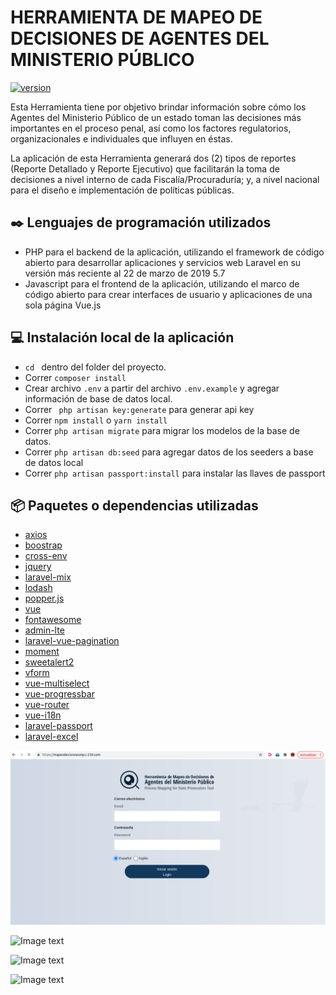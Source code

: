 # HERRAMIENTA DE MAPEO DE DECISIONES DE AGENTES DEL MINISTERIO PÚBLICO
[![version](https://img.shields.io/badge/versi%C3%B3n-1.0.0-blue.svg)](https://semver.org)

Esta Herramienta tiene por objetivo brindar información sobre cómo los Agentes del Ministerio Público de un estado toman las decisiones más importantes en el proceso penal, así como los factores regulatorios, organizacionales e individuales que influyen en éstas.

La aplicación de esta Herramienta generará dos (2) tipos de reportes (Reporte Detallado y Reporte Ejecutivo) que facilitarán la toma de decisiones a nivel interno de cada Fiscalía/Procuraduría; y, a nivel nacional para el diseño e implementación de políticas públicas.

## :black_nib: Lenguajes de programación utilizados

* PHP para el backend de la aplicación, utilizando el framework de código abierto para desarrollar aplicaciones y servicios web Laravel en su versión más reciente al 22 de marzo de 2019 5.7
* Javascript para el frontend de la aplicación, utilizando el marco de código abierto para crear interfaces de usuario y aplicaciones de una sola página Vue.js


## :computer: Instalación local de la aplicación

* `cd ` dentro del folder del proyecto.
* Correr ` composer install `
* Crear archivo `.env` a partir del archivo `.env.example` y agregar información de base de datos local.
* Correr ` php artisan key:generate` para generar api key
* Correr ` npm install ` o  ` yarn install `
* Correr ` php artisan migrate ` para migrar los modelos de la base de datos.
* Correr ` php artisan db:seed ` para agregar datos de los seeders a base de datos local
* Correr ` php artisan passport:install ` para instalar las llaves de passport

## 📦 Paquetes o dependencias utilizadas

* [axios](https://github.com/axios/axios)
* [boostrap](https://getbootstrap.com/docs/4.0/getting-started/introduction/)
* [cross-env](https://www.npmjs.com/package/cross-env)
* [jquery](https://jquery.com/)
* [laravel-mix](https://laravel.com/docs/5.8/mix)
* [lodash](https://lodash.com/)
* [popper.js](https://popper.js.org/index.html)
* [vue](https://vuejs.org/)
* [fontawesome](https://fontawesome.com/)
* [admin-lte](https://adminlte.io/themes/dev/AdminLTE/index.html)
* [laravel-vue-pagination](https://github.com/gilbitron/laravel-vue-pagination)
* [moment](https://momentjs.com/)
* [sweetalert2](https://sweetalert2.github.io/)
* [vform](https://github.com/cretueusebiu/vform)
* [vue-multiselect](https://vue-multiselect.js.org/)
* [vue-progressbar](https://github.com/hilongjw/vue-progressbar)
* [vue-router](https://router.vuejs.org/)
* [vue-i18n](http://kazupon.github.io/vue-i18n/)
* [laravel-passport](https://laravel.com/docs/5.8/passport)
* [laravel-excel](https://laravel-excel.com/)


![Image text](https://github.com/gregorioromero5257/Inl/blob/main/public/inl.png)

![Image text](https://github.com/gregorioromero5257/Inl/blob/main/public/in2.png)


![Image text](https://github.com/gregorioromero5257/Inl/blob/main/public/in3.png)


![Image text](https://github.com/gregorioromero5257/Inl/blob/main/public/in4.png)


